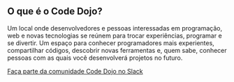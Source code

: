 ## O que é o Code Dojo?

Um local onde desenvolvedores e pessoas interessadas em programação, web e novas tecnologias se reúnem para trocar experiências, programar e se divertir. Um espaço para conhecer programadores mais experientes, compartilhar códigos, descobrir novas ferramentas e, quem sabe, conhecer pessoas com as quais você desenvolverá projetos no futuro.

[Faça parte da comunidade Code Dojo no Slack](https://code-dojo-slack.herokuapp.com/)
